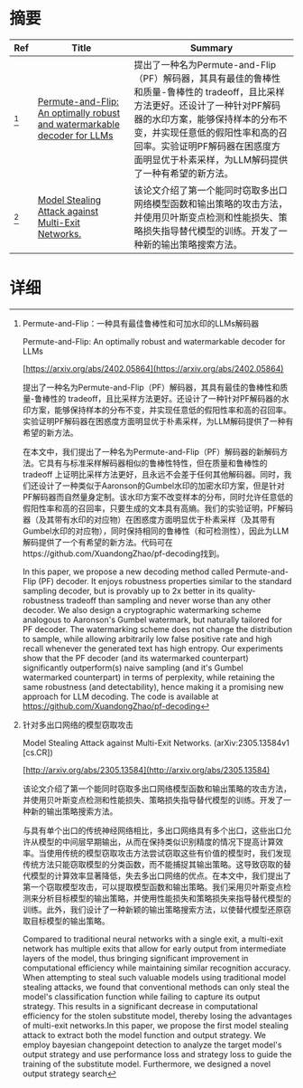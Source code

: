 # 摘要

| Ref | Title | Summary |
| --- | --- | --- |
| [^1] | [Permute-and-Flip: An optimally robust and watermarkable decoder for LLMs](https://arxiv.org/abs/2402.05864) | 提出了一种名为Permute-and-Flip（PF）解码器，其具有最佳的鲁棒性和质量-鲁棒性的 tradeoff，且比采样方法更好。还设计了一种针对PF解码器的水印方案，能够保持样本的分布不变，并实现任意低的假阳性率和高的召回率。实验证明PF解码器在困惑度方面明显优于朴素采样，为LLM解码提供了一种有希望的新方法。 |
| [^2] | [Model Stealing Attack against Multi-Exit Networks.](http://arxiv.org/abs/2305.13584) | 该论文介绍了第一个能同时窃取多出口网络模型函数和输出策略的攻击方法，并使用贝叶斯变点检测和性能损失、策略损失指导替代模型的训练。开发了一种新的输出策略搜索方法。 |

# 详细

[^1]: Permute-and-Flip：一种具有最佳鲁棒性和可加水印的LLMs解码器

    Permute-and-Flip: An optimally robust and watermarkable decoder for LLMs

    [https://arxiv.org/abs/2402.05864](https://arxiv.org/abs/2402.05864)

    提出了一种名为Permute-and-Flip（PF）解码器，其具有最佳的鲁棒性和质量-鲁棒性的 tradeoff，且比采样方法更好。还设计了一种针对PF解码器的水印方案，能够保持样本的分布不变，并实现任意低的假阳性率和高的召回率。实验证明PF解码器在困惑度方面明显优于朴素采样，为LLM解码提供了一种有希望的新方法。

    

    在本文中，我们提出了一种名为Permute-and-Flip（PF）解码器的新解码方法。它具有与标准采样解码器相似的鲁棒性特性，但在质量和鲁棒性的 tradeoff 上证明比采样方法更好，且永远不会差于任何其他解码器。同时，我们还设计了一种类似于Aaronson的Gumbel水印的加密水印方案，但是针对PF解码器而自然量身定制。该水印方案不改变样本的分布，同时允许任意低的假阳性率和高的召回率，只要生成的文本具有高熵。我们的实验证明，PF解码器（及其带有水印的对应物）在困惑度方面明显优于朴素采样（及其带有Gumbel水印的对应物），同时保持相同的鲁棒性（和可检测性），因此为LLM解码提供了一个有希望的新方法。代码可在https://github.com/XuandongZhao/pf-decoding找到。

    In this paper, we propose a new decoding method called Permute-and-Flip (PF) decoder. It enjoys robustness properties similar to the standard sampling decoder, but is provably up to 2x better in its quality-robustness tradeoff than sampling and never worse than any other decoder. We also design a cryptographic watermarking scheme analogous to Aaronson's Gumbel watermark, but naturally tailored for PF decoder. The watermarking scheme does not change the distribution to sample, while allowing arbitrarily low false positive rate and high recall whenever the generated text has high entropy. Our experiments show that the PF decoder (and its watermarked counterpart) significantly outperform(s) naive sampling (and it's Gumbel watermarked counterpart) in terms of perplexity, while retaining the same robustness (and detectability), hence making it a promising new approach for LLM decoding. The code is available at https://github.com/XuandongZhao/pf-decoding
    
[^2]: 针对多出口网络的模型窃取攻击

    Model Stealing Attack against Multi-Exit Networks. (arXiv:2305.13584v1 [cs.CR])

    [http://arxiv.org/abs/2305.13584](http://arxiv.org/abs/2305.13584)

    该论文介绍了第一个能同时窃取多出口网络模型函数和输出策略的攻击方法，并使用贝叶斯变点检测和性能损失、策略损失指导替代模型的训练。开发了一种新的输出策略搜索方法。

    

    与具有单个出口的传统神经网络相比，多出口网络具有多个出口，这些出口允许从模型的中间层早期输出，从而在保持类似识别精度的情况下提高计算效率。当使用传统的模型窃取攻击方法尝试窃取这些有价值的模型时，我们发现传统方法只能窃取模型的分类函数，而不能捕捉其输出策略。这导致窃取的替代模型的计算效率显著降低，失去多出口网络的优点。在本文中，我们提出了第一个窃取模型攻击，可以提取模型函数和输出策略。我们采用贝叶斯变点检测来分析目标模型的输出策略，并使用性能损失和策略损失来指导替代模型的训练。此外，我们设计了一种新颖的输出策略搜索方法，以使替代模型还原窃取目标模型的输出策略。

    Compared to traditional neural networks with a single exit, a multi-exit network has multiple exits that allow for early output from intermediate layers of the model, thus bringing significant improvement in computational efficiency while maintaining similar recognition accuracy. When attempting to steal such valuable models using traditional model stealing attacks, we found that conventional methods can only steal the model's classification function while failing to capture its output strategy. This results in a significant decrease in computational efficiency for the stolen substitute model, thereby losing the advantages of multi-exit networks.In this paper, we propose the first model stealing attack to extract both the model function and output strategy. We employ bayesian changepoint detection to analyze the target model's output strategy and use performance loss and strategy loss to guide the training of the substitute model. Furthermore, we designed a novel output strategy search
    

